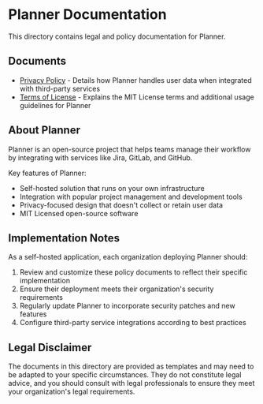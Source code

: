 # Planner Documentation

This directory contains legal and policy documentation for Planner.

## Documents

- [Privacy Policy](PRIVACY_POLICY.md) - Details how Planner handles user data when integrated with third-party services
- [Terms of License](TERMS_OF_LICENSE.md) - Explains the MIT License terms and additional usage guidelines for Planner

## About Planner

Planner is an open-source project that helps teams manage their workflow by integrating with services like Jira, GitLab, and GitHub. 

Key features of Planner:

- Self-hosted solution that runs on your own infrastructure
- Integration with popular project management and development tools
- Privacy-focused design that doesn't collect or retain user data
- MIT Licensed open-source software

## Implementation Notes

As a self-hosted application, each organization deploying Planner should:

1. Review and customize these policy documents to reflect their specific implementation
2. Ensure their deployment meets their organization's security requirements
3. Regularly update Planner to incorporate security patches and new features
4. Configure third-party service integrations according to best practices

## Legal Disclaimer

The documents in this directory are provided as templates and may need to be adapted to your specific circumstances. They do not constitute legal advice, and you should consult with legal professionals to ensure they meet your organization's legal requirements.